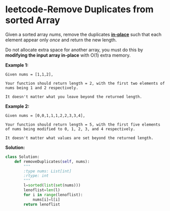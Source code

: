 # leetcode-Remove Duplicates from sorted Array

Given a sorted array *nums*, remove the duplicates [**in-place**](https://en.wikipedia.org/wiki/In-place_algorithm) such that each element appear only *once* and return the new length.

Do not allocate extra space for another array, you must do this by **modifying the input array in-place** with O(1) extra memory.

**Example 1:**

```
Given nums = [1,1,2],

Your function should return length = 2, with the first two elements of nums being 1 and 2 respectively.

It doesn't matter what you leave beyond the returned length.
```

**Example 2:**

```
Given nums = [0,0,1,1,1,2,2,3,3,4],

Your function should return length = 5, with the first five elements of nums being modified to 0, 1, 2, 3, and 4 respectively.

It doesn't matter what values are set beyond the returned length.
```



**Solution:**

```python
class Solution:
    def removeDuplicates(self, nums):
        """
        :type nums: List[int]
        :rtype: int
        """
        l=sorted(list(set(nums)))
        lenoflist=len(l)
        for i in range(lenoflist):
            nums[i]=l[i]
        return lenoflist
            
        
```

